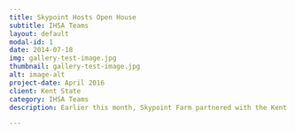 ```yaml
---
title: Skypoint Hosts Open House
subtitle: IHSA Teams
layout: default
modal-id: 1
date: 2014-07-18
img: gallery-test-image.jpg
thumbnail: gallery-test-image.jpg
alt: image-alt
project-date: April 2016
client: Kent State
category: IHSA Teams
description: Earlier this month, Skypoint Farm partnered with the Kent State IHSA Hunt Seat Team for their first-ever Open House. Including about 15 interested students, most of the current team, and various family members, about 40 people visited the farm that day. Despite a high of 30 degrees during the event, our visitors braved the cold and enjoyed a day at the farm. Prospective riders toured the barn, learned about the team, and talked to current team members about their experience. About half of them also chose to take an evaluation ride during the Open House. Since the team doesn’t have try-outs at this point, an evaluation ride is necessary for the coaches to get a feel for the skill levels of new riders.

---
```

